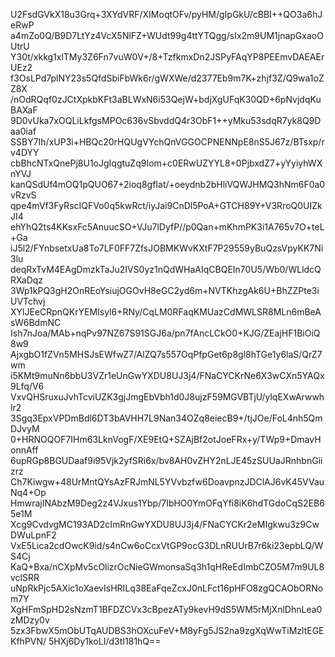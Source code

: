 U2FsdGVkX18u3Grq+3XYdVRF/XIMoqtOFv/pyHM/gIpGkU/cBBI++QO3a6hJeRwP
a4mZo0Q/B9D7LtYz4VcX5NlFZ+WUdt99g4ttYTQgg/sIx2m9UM1jnapGxaoOUtrU
Y30t/xkkg1xlTMy3Z6Fn7vuW0V+/8+TzfkmxDn2JSPyFAqYP8PEEmvDAEAErUEz2
f3OsLPd7plNY23s5QfdSbiFbWk6r/gWXWe/d2377Eb9m7K+zhjf3Z/Q9wa1oZZ8X
/nOdRQqf0zJCtXpkbKFt3aBLWxN6i53QejW+bdjXgUFqK30QD+6pNvjdqKuBAXaF
9D0vUka7xOQLiLkfgsMPOc636vSbvddQ4r3ObF1++yMku53sdqR7yk8Q9Daa0iaf
SSBY7Ih/xUP3i+HBQc20rHQUgVYchQnVGGOCPNENNpE8nS5J67z/BTsxp/rv4DYY
cbBhcNTxQnePj8U1oJgIqgtuZq9Iom+c0ERwUZYYL8+0PjbxdZ7+yYyiyhWXnYVJ
kanQSdUf4mOQ1pQUO67+2ioq8gfIat/+oeydnb2bHliVQWJHMQ3hNm6F0a0vRzvS
qpe4mVf3FyRscIQFVo0q5kwRct/iyJai9CnDl5PoA+GTCH89Y+V3RroQ0UIZkJI4
ehYhQ2ts4KKsxFc5AnuucSO+VJu7lDyfP//p0Qan+mKhmPK3i1A765v7O+teL+Ga
iJ5l2/FYnbsetxUa8To7LF0FF7ZfsJOBMKWvKXtF7P29559yBuQzsVpyKK7Ni3lu
deqRxTvM4EAgDmzkTaJu2IVS0yz1nQdWHaAIqCBQEIn70U5/Wb0/WLldcQRXaDqz
3Wp1kPQ3gH2OnREoYsiujOGOvH8eGC2yd6m+NVTKhzgAk6U+BhZZPte3iUVTchvj
XYlJEeCRpnQKrYEMIsyl6+RNy/CqLM0RFaqKMUazCdMWLSR8MLn6mBeAsW6BdmNC
Ish7nJoa/MAb+nqPv97NZ67S91SGJ6a/pn7fAncLCkO0+KJG/ZEajHF1BiOiQ8w9
AjxgbO1fZVn5MHSJsEWfwZ7/AlZQ7s557OqPfpGet6p8gl8hTGe1y6laS/QrZ7wm
i5KMt9muNn6bbU3VZr1eUnGwYXDU8UJ3j4/FNaCYCKrNe6X3wCXn5YAQx9Lfq/V6
VxvQHSruxuJvhTcviUZK3gjJmgEbVbh1d0J8ujzF59MGVBTjU/ylqEXwArwwhlr2
3Sgq3EpxVPDmBdl6DT3bAVHH7L9Nan34OZq8eiecB9+/tjJOe/FoL4nh5QmDJvyM
0+HRNOQOF7IHm63LknVogF/XE9EtQ+SZAjBf2otJoeFRx+y/TWp9+DmavHonnAff
6upRGp8BGUDaaf9i95Vjk2yfSRi6x/bv8AH0vZHY2nLJE45zSUUaJRnhbnGiizrz
Ch7Kiwgw+48UrMntQYsAzFRJmNL5YVvbzfw6DoavpnzJDClAJ6vK45VVauNq4+Op
HmwrajINAbzM9Deg2z4VJxus1Ybp/7IbHO0YmOFqYfi8iK6hdTGdoCqS2EB65e1M
Xcg9CvdvgMC193AD2cImRnGwYXDU8UJ3j4/FNaCYCKr2eMIgkwu3z9CwDWuLpnF2
VxE5Lica2cdOwcK9id/s4nCw6oCcxVtGP9ocG3DLnRUUrB7r6ki23epbLQ/WS4Cj
KaQ+Bxa/nCXpMv5cOlizrOcNieGWmonsaSq3h1qHReEdImbCZO5M7m9UL8vclSRR
uNpRkPjc5AXic1oXaevIsHRILq38EaFqeZcxJ0nLFct16pHFO8zgQCAObORNom7Y
XgHFmSpHD2sNzmT1BFDZCVx3cBpezATy9kevH9dS5WM5rMjXnlDhnLea0zMDzy0v
5zx3FbwX5mObUTqAUDBS3hOXcuFeV+M8yFg5JS2na9zgXqWwTiMzltEGEKfhPVN/
5HXj6Dy1koLI/d3tI181hQ==
